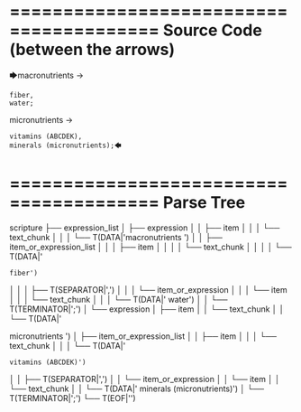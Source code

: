 ========================================
Source Code (between the arrows)
========================================

🡆macronutrients ->

    fiber,
    water;

micronutrients ->

    vitamins (ABCDEK),
    minerals (micronutrients);🡄

========================================
Parse Tree
========================================

scripture
├── expression_list
│   ├── expression
│   │   ├── item
│   │   │   └── text_chunk
│   │   │       └── T(DATA|'macronutrients ')
│   │   ├── item_or_expression_list
│   │   │   ├── item
│   │   │   │   └── text_chunk
│   │   │   │       └── T(DATA|'

    fiber')
│   │   │   ├── T(SEPARATOR|',')
│   │   │   └── item_or_expression
│   │   │       └── item
│   │   │           └── text_chunk
│   │   │               └── T(DATA|'
    water')
│   │   └── T(TERMINATOR|';')
│   └── expression
│       ├── item
│       │   └── text_chunk
│       │       └── T(DATA|'

micronutrients ')
│       ├── item_or_expression_list
│       │   ├── item
│       │   │   └── text_chunk
│       │   │       └── T(DATA|'

    vitamins (ABCDEK)')
│       │   ├── T(SEPARATOR|',')
│       │   └── item_or_expression
│       │       └── item
│       │           └── text_chunk
│       │               └── T(DATA|'
    minerals (micronutrients)')
│       └── T(TERMINATOR|';')
└── T(EOF|'<EOF>')